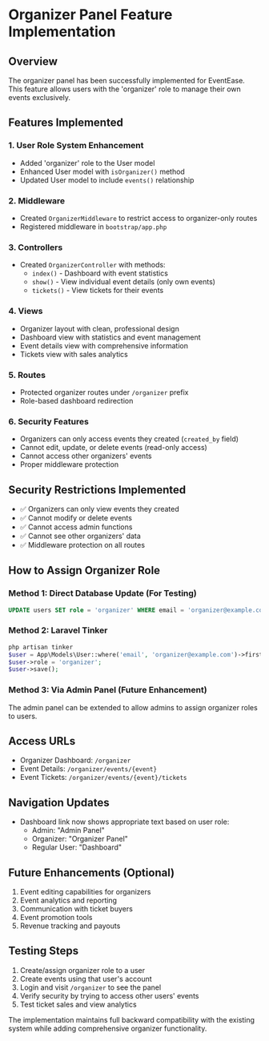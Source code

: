 # Organizer Panel Feature Implementation

## Overview
The organizer panel has been successfully implemented for EventEase. This feature allows users with the 'organizer' role to manage their own events exclusively.

## Features Implemented

### 1. User Role System Enhancement
- Added 'organizer' role to the User model
- Enhanced User model with `isOrganizer()` method
- Updated User model to include `events()` relationship

### 2. Middleware
- Created `OrganizerMiddleware` to restrict access to organizer-only routes
- Registered middleware in `bootstrap/app.php`

### 3. Controllers
- Created `OrganizerController` with methods:
  - `index()` - Dashboard with event statistics
  - `show()` - View individual event details (only own events)
  - `tickets()` - View tickets for their events

### 4. Views
- Organizer layout with clean, professional design
- Dashboard view with statistics and event management
- Event details view with comprehensive information
- Tickets view with sales analytics

### 5. Routes
- Protected organizer routes under `/organizer` prefix
- Role-based dashboard redirection

### 6. Security Features
- Organizers can only access events they created (`created_by` field)
- Cannot edit, update, or delete events (read-only access)
- Cannot access other organizers' events
- Proper middleware protection

## Security Restrictions Implemented
- ✅ Organizers can only view events they created
- ✅ Cannot modify or delete events
- ✅ Cannot access admin functions
- ✅ Cannot see other organizers' data
- ✅ Middleware protection on all routes

## How to Assign Organizer Role

### Method 1: Direct Database Update (For Testing)
```sql
UPDATE users SET role = 'organizer' WHERE email = 'organizer@example.com';
```

### Method 2: Laravel Tinker
```php
php artisan tinker
$user = App\Models\User::where('email', 'organizer@example.com')->first();
$user->role = 'organizer';
$user->save();
```

### Method 3: Via Admin Panel (Future Enhancement)
The admin panel can be extended to allow admins to assign organizer roles to users.

## Access URLs
- Organizer Dashboard: `/organizer`
- Event Details: `/organizer/events/{event}`
- Event Tickets: `/organizer/events/{event}/tickets`

## Navigation Updates
- Dashboard link now shows appropriate text based on user role:
  - Admin: "Admin Panel"
  - Organizer: "Organizer Panel" 
  - Regular User: "Dashboard"

## Future Enhancements (Optional)
1. Event editing capabilities for organizers
2. Event analytics and reporting
3. Communication with ticket buyers
4. Event promotion tools
5. Revenue tracking and payouts

## Testing Steps
1. Create/assign organizer role to a user
2. Create events using that user's account
3. Login and visit `/organizer` to see the panel
4. Verify security by trying to access other users' events
5. Test ticket sales and view analytics

The implementation maintains full backward compatibility with the existing system while adding comprehensive organizer functionality.
